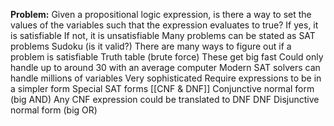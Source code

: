 **Problem:** Given a propositional logic expression, is there a way to set the values of the variables such that the expression evaluates to true?
	If yes, it is satisfiable
	If not, it is unsatisfiable
Many problems can be stated as SAT problems
	Sudoku (is it valid?)
There are many ways to figure out if a problem is satisfiable
	Truth table (brute force)
		These get big fast
		Could only handle up to around 30 with an average computer
	Modern SAT solvers can handle millions of variables
		Very sophisticated
		Require expressions to be in a simpler form
Special SAT forms
	[[CNF & DNF]]
		Conjunctive normal form (big AND)
		Any CNF expression could be translated to DNF
	DNF
		Disjunctive normal form (big OR)